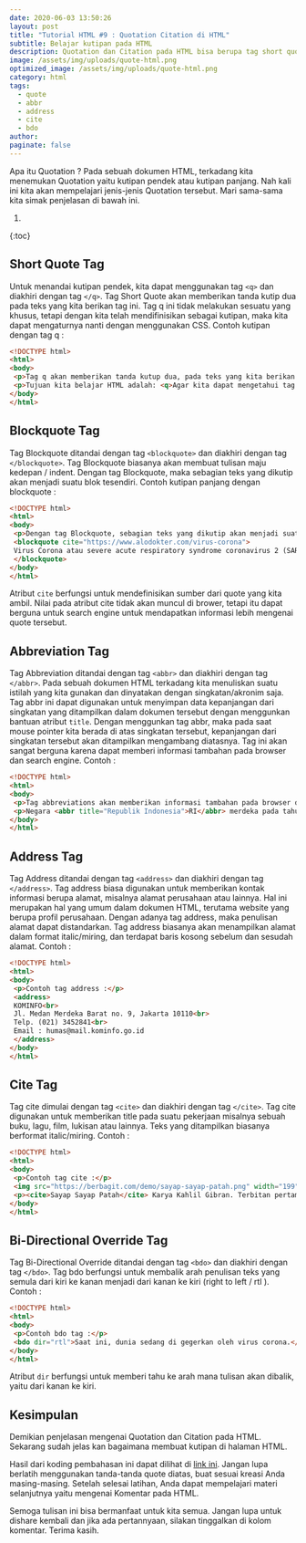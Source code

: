 ```yaml
---
date: 2020-06-03 13:50:26
layout: post
title: "Tutorial HTML #9 : Quotation Citation di HTML"
subtitle: Belajar kutipan pada HTML
description: Quotation dan Citation pada HTML bisa berupa tag short quote / q, blockquote, abbreviation / abbr, address, cite dan Bi-Directional Override atau bdo.
image: /assets/img/uploads/quote-html.png
optimized_image: /assets/img/uploads/quote-html.png
category: html
tags:
  - quote
  - abbr
  - address
  - cite
  - bdo
author:
paginate: false
---
```


Apa itu Quotation ? Pada sebuah dokumen HTML, terkadang kita menemukan Quotation yaitu kutipan pendek atau kutipan panjang. Nah kali ini kita akan mempelajari jenis-jenis Quotation tersebut. Mari sama-sama kita simak penjelasan di bawah ini.

1. 
{:toc}

## Short Quote Tag
Untuk menandai kutipan pendek, kita dapat menggunakan tag `<q>` dan diakhiri dengan tag `</q>`. Tag Short Quote akan memberikan tanda kutip dua pada teks yang kita berikan tag ini. Tag q ini tidak melakukan sesuatu yang khusus, tetapi dengan kita telah mendifinisikan sebagai kutipan, maka kita dapat mengaturnya nanti dengan menggunakan CSS. Contoh kutipan dengan tag q :

```html
<!DOCTYPE html>
<html>
<body>
 <p>Tag q akan memberikan tanda kutup dua, pada teks yang kita berikan tag. Contoh :</p>
 <p>Tujuan kita belajar HTML adalah: <q>Agar kita dapat mengetahui tag dan atribut HTML serta dapat membuat website sesuai dengan ketentuan yang berlaku.</q></p>
</body>
</html>
```

## Blockquote Tag
Tag Blockquote ditandai dengan tag `<blockquote>` dan diakhiri dengan tag `</blockquote>`. Tag Blockquote biasanya akan membuat tulisan maju kedepan / indent. Dengan tag Blockquote, maka sebagian teks yang dikutip akan menjadi suatu blok tesendiri. Contoh kutipan panjang dengan blockquote :

```html
<!DOCTYPE html>
<html>
<body>
 <p>Dengan tag Blockquote, sebagian teks yang dikutip akan menjadi suatu blok tesendiri. Contoh :</p>
 <blockquote cite="https://www.alodokter.com/virus-corona">
 Virus Corona atau severe acute respiratory syndrome coronavirus 2 (SARS-CoV-2) adalah virus yang menyerang sistem pernapasan. Penyakit karena infeksi virus ini disebut COVID-19. Virus Corona bisa menyebabkan gangguan pada sistem pernapasan, pneumonia akut, sampai kematian.
 </blockquote>
</body>
</html>
```

Atribut `cite` berfungsi untuk mendefinisikan sumber dari quote yang kita ambil. Nilai pada atribut cite tidak akan muncul di brower, tetapi itu dapat berguna untuk search engine untuk mendapatkan informasi lebih mengenai quote tersebut.

## Abbreviation Tag
Tag Abbreviation ditandai dengan tag `<abbr>` dan diakhiri dengan tag `</abbr>`. Pada sebuah dokumen HTML terkadang kita menuliskan suatu istilah yang kita gunakan dan dinyatakan dengan singkatan/akronim saja. Tag abbr ini dapat digunakan untuk menyimpan data kepanjangan dari singkatan yang ditampilkan dalam dokumen tersebut dengan menggunkan bantuan atribut `title`. Dengan menggunkan tag abbr, maka pada saat mouse pointer kita berada di atas singkatan tersebut, kepanjangan dari singkatan tersebut akan ditampilkan mengambang diatasnya. Tag ini akan sangat berguna karena dapat memberi informasi tambahan pada browser dan search engine. Contoh :

```html
<!DOCTYPE html>
<html>
<body>
 <p>Tag abbreviations akan memberikan informasi tambahan pada browser dan search engine. Contoh :</p>
 <p>Negara <abbr title="Republik Indonesia">RI</abbr> merdeka pada tahun 1945.</p>
</body>
</html>
```

## Address Tag
Tag Address ditandai dengan tag `<address>` dan diakhiri dengan tag `</address>`. Tag address biasa digunakan untuk memberikan kontak informasi berupa alamat, misalnya alamat perusahaan atau lainnya. Hal ini merupakan hal yang umum dalam dokumen HTML, terutama website yang berupa profil perusahaan. Dengan adanya tag address, maka penulisan alamat dapat distandarkan. Tag address biasanya akan menampilkan alamat dalam format italic/miring, dan terdapat baris kosong sebelum dan sesudah alamat. Contoh :

```html
<!DOCTYPE html>
<html>
<body>
 <p>Contoh tag address :</p>
 <address>
 KOMINFO<br>
 Jl. Medan Merdeka Barat no. 9, Jakarta 10110<br>
 Telp. (021) 3452841<br>
 Email : humas@mail.kominfo.go.id
 </address>
</body>
</html>
```

## Cite Tag
Tag cite dimulai dengan tag `<cite>` dan diakhiri dengan tag `</cite>`. Tag cite digunakan untuk memberikan title pada suatu pekerjaan misalnya sebuah buku, lagu, film, lukisan atau lainnya. Teks yang ditampilkan biasanya berformat italic/miring. Contoh :

```html
<!DOCTYPE html>
<html>
<body>
 <p>Contoh tag cite :</p>
 <img src="https://berbagit.com/demo/sayap-sayap-patah.png" width="199" height="320" alt="Sayap Sayap Patah">
 <p><cite>Sayap Sayap Patah</cite> Karya Kahlil Gibran. Terbitan pertama tahun 1912. Penerjemah Indonesia oleh Sapardi Djoko Damono</p>
</body>
</html>
```

## Bi-Directional Override Tag
Tag Bi-Directional Override ditandai dengan tag `<bdo>` dan diakhiri dengan tag `</bdo>`. Tag bdo berfungsi untuk membalik arah penulisan teks yang semula dari kiri ke kanan menjadi dari kanan ke kiri (right to left / rtl ). Contoh :

```html
<!DOCTYPE html>
<html>
<body>
 <p>Contoh bdo tag :</p>
 <bdo dir="rtl">Saat ini, dunia sedang di gegerkan oleh virus corona.</bdo>
</body>
</html>
```

Atribut `dir` berfungsi untuk memberi tahu ke arah mana tulisan akan dibalik, yaitu dari kanan ke kiri.

## Kesimpulan
Demikian penjelasan mengenai Quotation dan Citation pada HTML. Sekarang sudah jelas kan bagaimana membuat kutipan di halaman HTML.

Hasil dari koding pembahasan ini dapat dilihat di [link ini](/demo/html-quote.html). Jangan lupa berlatih menggunakan tanda-tanda quote diatas, buat sesuai kreasi Anda masing-masing. Setelah selesai latihan, Anda dapat mempelajari materi selanjutnya yaitu mengenai Komentar pada HTML.

Semoga tulisan ini bisa bermanfaat untuk kita semua. Jangan lupa untuk dishare kembali dan jika ada pertannyaan, silakan tinggalkan di kolom komentar. Terima kasih.